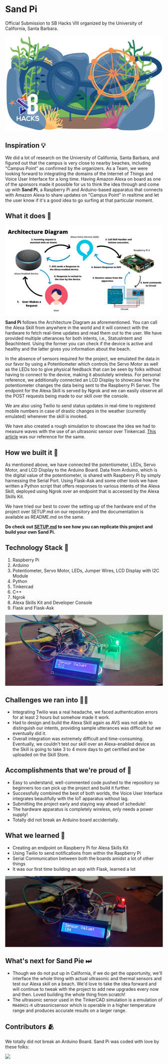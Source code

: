# Sand Pi

Official Submission to SB Hacks VIII organized by the University of California, Santa Barbara.

![Banner](Repository-Assets/Cover.svg)

## Inspiration 💡
We did a lot of research on the University of California, Santa Barbara, and figured out that the campus is very close to nearby beaches, including "Campus Point" as confirmed by the organizers. As a Team, we were looking forward to integrating the domains of the Internet of Things and Voice User Interface for a long time.  Having Amazon Alexa on board as one of the sponsors made it possible for us to think the idea through and come up with **Sand Pi**, a Raspberry Pi and Arduino-based apparatus that connects with Amazon Alexa to share updates on "Campus Point" in realtime and let the user know if it's a good idea to go surfing at that particular moment.

## What it does 🧭

![Architecture Diagram](Repository-Assets/architectureDiagram.png)

**Sand Pi** follows the Architecture Diagram as aforementioned. You can call the Alexa Skill from anywhere in the world and it will connect with the hardware to fetch real-time updates and read them out to the user. We have provided multiple utterances for both intents, i.e., StatusIntent and BeachIntent. Using the former you can check if the device is active and healthy and the latter gives you information about the beach. 

In the absence of sensors required for the project, we emulated the data in our favor by using a Potentiometer which controls the Servo Motor as well as the LEDs too to give physical feedback that can be seen by folks without having to connect to the device, making it absolutely wireless. For personal reference, we additionally connected an LCD Display to showcase how the potentiometer changes the data being sent to the Raspberry Pi Server. The endpoint for the Alexa Skill is served by Ngrok and we can easily observe all the POST requests being made to our skill over the console.

We are also using Twilio to send status updates in real-time to registered mobile numbers in case of drastic changes in the weather (currently emulated) whenever the skill is invoked.

We have also created a rough simulation to showcase the idea we had to measure waves with the use of an ultrasonic sensor over Tinkercad. [This article](https://www.instructables.com/Measuring-water-level-with-ultrasonic-sensor/) was our reference for the same.

## How we built it 🔧
As mentioned above, we have connected the potentiometer, LEDs, Servo Motor, and LCD Display to the Arduino Board. Data from Arduino, which is the digital value of the potentiometer, is shared with Raspberry Pi by simply harnessing the Serial Port. Using Flask-Ask and some other tools we have written a Python script that offers responses to various intents of the Alexa Skill, deployed using Ngrok over an endpoint that is accessed by the Alexa Skills Kit.

We have tried our best to cover the setting up of the hardware end of the project over SETUP.md on our repository and the documentation is available as README.md on the same.

**Do check out [SETUP.md](SETUP.md) to see how you can replicate this project and build your own Sand Pi.**

## Technology Stack 🔨
1. Raspberry Pi
2. Arduino
3. Potentiometer, Servo Motor, LEDs, Jumper Wires, LCD Display with I2C Module
4. Python
5. Tinkercad
6. C++
7. Ngrok
8. Alexa Skills Kit and Developer Console
9. Flask and Flask-Ask

![Hardware](Repository-Assets/2.jpeg)

## Challenges we ran into 🏃‍♂️
 - Integrating Twilio was a real headache, we faced authentication errors for at least 2 hours but somehow made it work.
 - Had to design and build the Alexa Skill again as AVS was not able to distinguish our intents, providing sample utterances was difficult but we eventually did it.
 - Overall integration was extremely difficult and time-consuming. Eventually, we couldn't test our skill over an Alexa-enabled device as the Skill is going to take 3 to 4 more days to get certified and be uploaded on the Skill Store.

## Accomplishments that we're proud of 🏅
 - Easy to understand, well-commented code pushed to the repository so beginners too can pick up the project and build it further.
 - Successfully combined the best of both worlds, the Voice User Interface integrates beautifully with the IoT apparatus without lag.
 - Submitting the project early and staying way ahead of schedule!
 - The hardware apparatus is completely wireless, only needs a power supply!
 - Totally did not break an Arduino board accidentally.

## What we learned 🧠
 - Creating an endpoint on Raspberry Pi for Alexa Skills Kit
 - Using Twilio to send notifications from within the Raspberry Pi
 - Serial Communication between both the boards amidst a lot of other things
 - It was our first time building an app with Flask, learned a lot

![Hardware](Repository-Assets/1.jpeg)

## What's next for Sand Pie ⏭
 - Though we do not put up in California, if we do get the opportunity, we'll interface the whole thing with actual ultrasonic and thermal sensors and test our Alexa skill on a beach. We'd love to take the idea forward and will continue to tweak with the project to add new upgrades every now and then. Loved building the whole thing from scratch!
 - The ultrasonic sensor used in the TinkerCAD simulation is a emulation of `MA40H1S-R` ultrasonicsensor which is operable in a higher temperature range and produces accurate results on a larger range.
## Contributors 🫂

We totally did not break an Arduino Board. Sand Pi was coded with love by these folks:

<a href="https://github.com/aaishikasb/sand-pi/graphs/contributors">
  <img src="https://contrib.rocks/image?repo=aaishikasb/sand-pi" />
</a>
